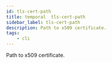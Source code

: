 ```yaml
---
id: tls-cert-path
title: temporal  tls-cert-path
sidebar_label: tls-cert-path
description: Path to x509 certificate.
tags:
    - cli
---
```


Path to x509 certificate.

